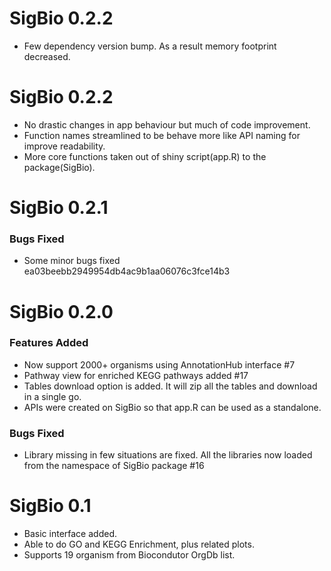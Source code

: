 # SigBio 0.2.2

* Few dependency version bump. As a result memory footprint decreased.

# SigBio 0.2.2

* No drastic changes in app behaviour but much of code improvement.
* Function names streamlined to be behave more like API naming for improve readability.
* More core functions taken out of shiny script(app.R) to the package(SigBio).

# SigBio 0.2.1

### Bugs Fixed
* Some minor bugs fixed ea03beebb2949954db4ac9b1aa06076c3fce14b3

# SigBio 0.2.0

### Features Added
* Now support 2000+ organisms using AnnotationHub interface #7
* Pathway view for enriched KEGG pathways added #17 
* Tables download option is added. It will zip all the tables and download in a single go.
* APIs were created on SigBio so that app.R can be used as a standalone.

### Bugs Fixed
* Library missing in few situations are fixed. All the libraries now loaded from the namespace of SigBio package #16 

# SigBio 0.1

* Basic interface added.
* Able to do GO and KEGG Enrichment, plus related plots.
* Supports 19 organism from Biocondutor OrgDb list.

